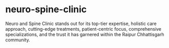 # neuro-spine-clinic
Neuro and Spine Clinic stands out for its top-tier expertise, holistic care approach, cutting-edge treatments, patient-centric focus, comprehensive specializations, and the trust it has garnered within the Raipur Chhattisgarh community.
